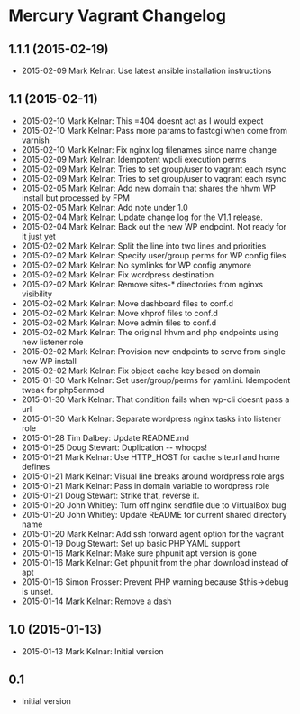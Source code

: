 # Mercury Vagrant Changelog

## 1.1.1 (2015-02-19)

 * 2015-02-09 Mark Kelnar: Use latest ansible installation instructions

## 1.1 (2015-02-11)

 * 2015-02-10 Mark Kelnar: This =404 doesnt act as I would expect
 * 2015-02-10 Mark Kelnar: Pass more params to fastcgi when come from varnish
 * 2015-02-10 Mark Kelnar: Fix nginx log filenames since name change
 * 2015-02-09 Mark Kelnar: Idempotent wpcli execution perms
 * 2015-02-09 Mark Kelnar: Tries to set group/user to vagrant each rsync
 * 2015-02-09 Mark Kelnar: Tries to set group/user to vagrant each rsync
 * 2015-02-05 Mark Kelnar: Add new domain that shares the hhvm WP install but processed by FPM
 * 2015-02-05 Mark Kelnar: Add note under 1.0
 * 2015-02-04 Mark Kelnar: Update change log for the V1.1 release.
 * 2015-02-04 Mark Kelnar: Back out the new WP endpoint. Not ready for it just yet
 * 2015-02-02 Mark Kelnar: Split the line into two lines and priorities
 * 2015-02-02 Mark Kelnar: Specify user/group perms for WP config files
 * 2015-02-02 Mark Kelnar: No symlinks for WP config anymore
 * 2015-02-02 Mark Kelnar: Fix wordpress destination
 * 2015-02-02 Mark Kelnar: Remove sites-* directories from nginxs visibility
 * 2015-02-02 Mark Kelnar: Move dashboard files to conf.d
 * 2015-02-02 Mark Kelnar: Move xhprof files to conf.d
 * 2015-02-02 Mark Kelnar: Move admin files to conf.d
 * 2015-02-02 Mark Kelnar: The original hhvm and php endpoints using new listener role
 * 2015-02-02 Mark Kelnar: Provision new endpoints to serve from single new WP install
 * 2015-02-02 Mark Kelnar: Fix object cache key based on domain
 * 2015-01-30 Mark Kelnar: Set user/group/perms for yaml.ini. Idempodent tweak for php5enmod
 * 2015-01-30 Mark Kelnar: That condition fails when wp-cli doesnt pass a url
 * 2015-01-30 Mark Kelnar: Separate wordpress nginx tasks into listener role
 * 2015-01-28 Tim Dalbey: Update README.md
 * 2015-01-25 Doug Stewart: Duplication -- whoops!
 * 2015-01-21 Mark Kelnar: Use HTTP_HOST for cache siteurl and home defines
 * 2015-01-21 Mark Kelnar: Visual line breaks around wordpress role args
 * 2015-01-21 Mark Kelnar: Pass in domain variable to wordpress role
 * 2015-01-21 Doug Stewart: Strike that, reverse it.
 * 2015-01-20 John Whitley: Turn off nginx sendfile due to VirtualBox bug
 * 2015-01-20 John Whitley: Update README for current shared directory name
 * 2015-01-20 Mark Kelnar: Add ssh forward agent option for the vagrant
 * 2015-01-19 Doug Stewart: Set up basic PHP YAML support
 * 2015-01-16 Mark Kelnar: Make sure phpunit apt version is gone
 * 2015-01-16 Mark Kelnar: Get phpunit from the phar download instead of apt
 * 2015-01-16 Simon Prosser: Prevent PHP warning because $this->debug is unset.
 * 2015-01-14 Mark Kelnar: Remove a dash

## 1.0 (2015-01-13)

 * 2015-01-13 Mark Kelnar: Initial version

## 0.1

 * Initial version
